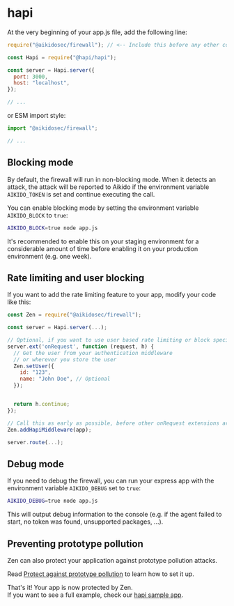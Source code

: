 # hapi

At the very beginning of your app.js file, add the following line:

```js
require("@aikidosec/firewall"); // <-- Include this before any other code or imports

const Hapi = require("@hapi/hapi");

const server = Hapi.server({
  port: 3000,
  host: "localhost",
});

// ...
```

or ESM import style:

```js
import "@aikidosec/firewall";

// ...
```

## Blocking mode

By default, the firewall will run in non-blocking mode. When it detects an attack, the attack will be reported to Aikido if the environment variable `AIKIDO_TOKEN` is set and continue executing the call.

You can enable blocking mode by setting the environment variable `AIKIDO_BLOCK` to `true`:

```sh
AIKIDO_BLOCK=true node app.js
```

It's recommended to enable this on your staging environment for a considerable amount of time before enabling it on your production environment (e.g. one week).

## Rate limiting and user blocking

If you want to add the rate limiting feature to your app, modify your code like this:

```js
const Zen = require("@aikidosec/firewall");

const server = Hapi.server(...);

// Optional, if you want to use user based rate limiting or block specific users
server.ext('onRequest', function (request, h) {
  // Get the user from your authentication middleware
  // or wherever you store the user
  Zen.setUser({
    id: "123",
    name: "John Doe", // Optional
  });


  return h.continue;
});

// Call this as early as possible, before other onRequest extensions are added
Zen.addHapiMiddleware(app);

server.route(...);
```

## Debug mode

If you need to debug the firewall, you can run your express app with the environment variable `AIKIDO_DEBUG` set to `true`:

```sh
AIKIDO_DEBUG=true node app.js
```

This will output debug information to the console (e.g. if the agent failed to start, no token was found, unsupported packages, ...).

## Preventing prototype pollution

Zen can also protect your application against prototype pollution attacks.

Read [Protect against prototype pollution](./prototype-pollution.md) to learn how to set it up.

That's it! Your app is now protected by Zen.  
If you want to see a full example, check our [hapi sample app](../sample-apps/hapi-postgres).
